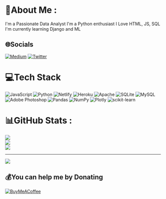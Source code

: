 
# 💫About Me :
I'm a Passionate Data Analyst
I'm a Python enthusiast
I Love HTML, JS, SQL
I'm currently learning Django and ML

## 🌐Socials
[![Medium](https://img.shields.io/badge/Medium-12100E?logo=medium&logoColor=white)](https://medium.com/@betaspyder) [![Twitter](https://img.shields.io/badge/Twitter-%231DA1F2.svg?logo=Twitter&logoColor=white)](https://twitter.com/BetaSpyder) 

# 💻Tech Stack
![JavaScript](https://img.shields.io/badge/javascript-%23323330.svg?style=flat-square&logo=javascript&logoColor=%23F7DF1E) ![Python](https://img.shields.io/badge/python-3670A0?style=flat-square&logo=python&logoColor=ffdd54) ![Netlify](https://img.shields.io/badge/netlify-%23000000.svg?style=flat-square&logo=netlify&logoColor=#00C7B7) ![Heroku](https://img.shields.io/badge/heroku-%23430098.svg?style=flat-square&logo=heroku&logoColor=white) ![Apache](https://img.shields.io/badge/apache-%23D42029.svg?style=flat-square&logo=apache&logoColor=white) ![SQLite](https://img.shields.io/badge/sqlite-%2307405e.svg?style=flat-square&logo=sqlite&logoColor=white) ![MySQL](https://img.shields.io/badge/mysql-%2300f.svg?style=flat-square&logo=mysql&logoColor=white) ![Adobe Photoshop](https://img.shields.io/badge/adobephotoshop-%2331A8FF.svg?style=flat-square&logo=adobephotoshop&logoColor=white) ![Pandas](https://img.shields.io/badge/pandas-%23150458.svg?style=flat-square&logo=pandas&logoColor=white) ![NumPy](https://img.shields.io/badge/numpy-%23013243.svg?style=flat-square&logo=numpy&logoColor=white) ![Plotly](https://img.shields.io/badge/Plotly-%233F4F75.svg?style=flat-square&logo=plotly&logoColor=white) ![scikit-learn](https://img.shields.io/badge/scikit--learn-%23F7931E.svg?style=flat-square&logo=scikit-learn&logoColor=white)
# 📊GitHub Stats :
![](https://github-readme-stats.vercel.app/api?username=BetaSpider&theme=radical&hide_border=false&include_all_commits=false&count_private=false)<br/>
![](https://github-readme-streak-stats.herokuapp.com/?user=BetaSpider&theme=radical&hide_border=false)<br/>
![](https://github-readme-stats.vercel.app/api/top-langs/?username=BetaSpider&theme=radical&hide_border=false&include_all_commits=false&count_private=false&layout=compact)


---
[![](https://visitcount.itsvg.in/api?id=BetaSpider&icon=0&color=2)](https://visitcount.itsvg.in)

  ## 💰You can help me by Donating
  [![BuyMeACoffee](https://img.shields.io/badge/Buy%20Me%20a%20Coffee-ffdd00?style=for-the-badge&logo=buy-me-a-coffee&logoColor=black)](https://www.buymeacoffee.com/betaspyder) 

  <!-- Proudly created with GPRM ( https://gprm.itsvg.in ) -->
  
